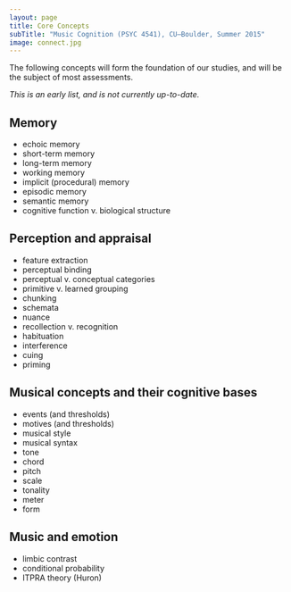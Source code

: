 ```yaml
---
layout: page
title: Core Concepts
subTitle: "Music Cognition (PSYC 4541), CU–Boulder, Summer 2015"
image: connect.jpg
---
```


The following concepts will form the foundation of our studies, and will be the subject of most assessments. 

*This is an early list, and is not currently up-to-date.*

## Memory

- echoic memory  
- short-term memory  
- long-term memory  
- working memory  
- implicit (procedural) memory  
- episodic memory  
- semantic memory  
- cognitive function v. biological structure  

## Perception and appraisal

- feature extraction  
- perceptual binding  
- perceptual v. conceptual categories  
- primitive v. learned grouping  
- chunking  
- schemata  
- nuance  
- recollection v. recognition  
- habituation  
- interference  
- cuing  
- priming  

## Musical concepts and their cognitive bases

- events (and thresholds)  
- motives (and thresholds)  
- musical style  
- musical syntax  
- tone  
- chord  
- pitch  
- scale  
- tonality  
- meter  
- form  

## Music and emotion

- limbic contrast  
- conditional probability  
- ITPRA theory (Huron)  

